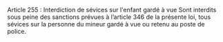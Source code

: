Article 255 : Interdiction de sévices sur l'enfant gardé à vue
Sont interdits sous peine des sanctions prévues à l’article 346 de la présente loi, tous sévices sur la personne du mineur gardé à vue ou retenu au poste de police.